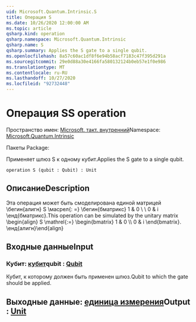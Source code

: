 ```yaml
---
uid: Microsoft.Quantum.Intrinsic.S
title: Операция S
ms.date: 10/26/2020 12:00:00 AM
ms.topic: article
qsharp.kind: operation
qsharp.namespace: Microsoft.Quantum.Intrinsic
qsharp.name: S
qsharp.summary: Applies the S gate to a single qubit.
ms.openlocfilehash: 8a57c60ac1df8f6e94b58acf7183c47f395d291a
ms.sourcegitcommit: 29e0d88a30e4166fa580132124b0eb57e1f0e986
ms.translationtype: MT
ms.contentlocale: ru-RU
ms.lasthandoff: 10/27/2020
ms.locfileid: "92732448"
---
```

# <a name="s-operation"></a><span data-ttu-id="f1004-102">Операция S</span><span class="sxs-lookup"><span data-stu-id="f1004-102">S operation</span></span>

<span data-ttu-id="f1004-103">Пространство имен: [Microsoft. такт. внутренний](xref:Microsoft.Quantum.Intrinsic)</span><span class="sxs-lookup"><span data-stu-id="f1004-103">Namespace: [Microsoft.Quantum.Intrinsic](xref:Microsoft.Quantum.Intrinsic)</span></span>

<span data-ttu-id="f1004-104">Пакеты [](https://nuget.org/packages/)</span><span class="sxs-lookup"><span data-stu-id="f1004-104">Package: [](https://nuget.org/packages/)</span></span>


<span data-ttu-id="f1004-105">Применяет шлюз S к одному кубит.</span><span class="sxs-lookup"><span data-stu-id="f1004-105">Applies the S gate to a single qubit.</span></span>

```qsharp
operation S (qubit : Qubit) : Unit
```


## <a name="description"></a><span data-ttu-id="f1004-106">Описание</span><span class="sxs-lookup"><span data-stu-id="f1004-106">Description</span></span>

<span data-ttu-id="f1004-107">Эта операция может быть смоделирована единой матрицей \бегин{алигн} S \масрел{: =} \бегин{бматрикс} 1 & 0 \\ \\ 0 & i \енд{бматрикс}.</span><span class="sxs-lookup"><span data-stu-id="f1004-107">This operation can be simulated by the unitary matrix \begin{align} S \mathrel{:=} \begin{bmatrix} 1 & 0 \\\\ 0 & i \end{bmatrix}.</span></span>
<span data-ttu-id="f1004-108">\енд{алигн}</span><span class="sxs-lookup"><span data-stu-id="f1004-108">\end{align}</span></span>

## <a name="input"></a><span data-ttu-id="f1004-109">Входные данные</span><span class="sxs-lookup"><span data-stu-id="f1004-109">Input</span></span>

### <a name="qubit--qubit"></a><span data-ttu-id="f1004-110">Кубит: [кубит](xref:microsoft.quantum.lang-ref.qubit)</span><span class="sxs-lookup"><span data-stu-id="f1004-110">qubit : [Qubit](xref:microsoft.quantum.lang-ref.qubit)</span></span>

<span data-ttu-id="f1004-111">Кубит, к которому должен быть применен шлюз.</span><span class="sxs-lookup"><span data-stu-id="f1004-111">Qubit to which the gate should be applied.</span></span>



## <a name="output--unit"></a><span data-ttu-id="f1004-112">Выходные данные: [единица измерения](xref:microsoft.quantum.lang-ref.unit)</span><span class="sxs-lookup"><span data-stu-id="f1004-112">Output : [Unit](xref:microsoft.quantum.lang-ref.unit)</span></span>

